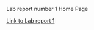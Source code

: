 Lab report number 1 Home Page

[Link to Lab report 1](https://github.com/BobbyYuuuu/Caramel/blob/main/lapreport1/Labrep1.md)
